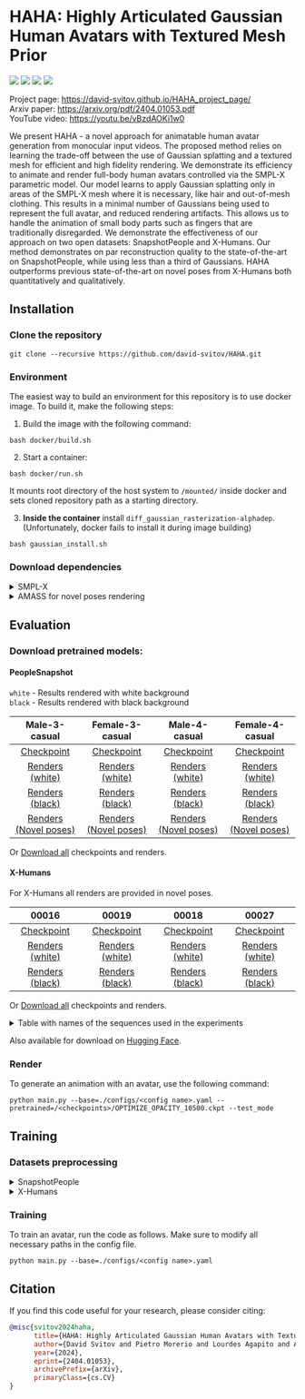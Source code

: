 # HAHA: Highly Articulated Gaussian Human Avatars with Textured Mesh Prior

<p float="left">
<img src="./assets/00016.gif">
<img src="./assets/m3.gif">
<img src="./assets/fm3.gif">
<img src="./assets/00019.gif">
</p>

Project page: https://david-svitov.github.io/HAHA_project_page/ </br>
Arxiv paper: https://arxiv.org/pdf/2404.01053.pdf </br>
YouTube video: https://youtu.be/vBzdAOKi1w0 </br>

We present HAHA - a novel approach for animatable human avatar generation from monocular input videos. The proposed method relies on learning the trade-off between the use of Gaussian splatting and a textured mesh for efficient and high fidelity rendering. We demonstrate its efficiency to animate and render full-body human avatars controlled via the SMPL-X parametric model. Our model learns to apply Gaussian splatting only in areas of the SMPL-X mesh where it is  necessary, like hair and out-of-mesh clothing. This results in a minimal number of Gaussians being used to represent the full avatar, and reduced rendering artifacts. This allows us to handle the animation of small body parts such as fingers that are traditionally disregarded. We demonstrate the effectiveness of our approach on two open datasets: SnapshotPeople and X-Humans. Our method demonstrates on par reconstruction quality to the state-of-the-art on SnapshotPeople, while using less than a third of Gaussians. HAHA outperforms previous state-of-the-art on novel poses from X-Humans both quantitatively and qualitatively.

## Installation

### Clone the repository

```commandline
git clone --recursive https://github.com/david-svitov/HAHA.git
```

### Environment

The easiest way to build an environment for this repository is to use docker image. To build it, make the following steps:
1. Build the image with the following command:
```
bash docker/build.sh
```
2. Start a container:
```
bash docker/run.sh
```
It mounts root directory of the host system to `/mounted/` inside docker and sets cloned repository path as a starting directory.

3. **Inside the container** install `diff_gaussian_rasterization-alphadep`. (Unfortunately, docker fails to install it during image building)
```
bash gaussian_install.sh
```

### Download dependencies


<details>
<summary>SMPL-X</summary>

Download SMPL-X v1.1 `models_smplx_v1_1.zip` from [SMPL-X official website](https://smpl-x.is.tue.mpg.de/download.php) and extract files to get:

```
models/smplx
    ├── SMPLX_FEMALE.pkl
    ├── SMPLX_FEMALE.npz
    ├── SMPLX_MALE.pkl
    ├── SMPLX_MALE.npz
    ├── SMPLX_NEUTRAL.pkl
    ├── SMPLX_NEUTRAL.npz
```

You will need to change the path to the models' folder in the config parameter ```smplx_path``` of the config in ```./configs/*.yaml``` you are going to use.


</details>
<details>
<summary>AMASS for novel poses rendering</summary>

Download the `SMPL-X N` package of `CMU` subset from [AMASS](https://amass.is.tue.mpg.de/index.html) and unzip it.

You will need to change the AMASS dataset pathin the config parameter ```animation_sequence``` of the config in ```./configs/*.yaml``` you are going to use.

</details>

## Evaluation

### Download pretrained models:

#### PeopleSnapshot

```white``` - Results rendered with white background</br>
```black``` - Results rendered with black background

|                                                Male-3-casual                                                |                                                                                    Female-3-casual                                                                                    |                                                Male-4-casual                                                |                                               Female-4-casual                                               |
|:-----------------------------------------------------------------------------------------------------------:|:-------------------------------------------------------------------------------------------------------------------------------------------------------------------------------------:|:-----------------------------------------------------------------------------------------------------------:|:-----------------------------------------------------------------------------------------------------------:|
|      [Checkpoint](https://drive.google.com/file/d/1ebymbUv3KonBNobMalaWOnhX4f5TpHGS/view?usp=sharing)       |                                           [Checkpoint](https://drive.google.com/file/d/1gg7L3PnjL1Q_R8qJEVZ48hUNrj-jZrNo/view?usp=sharing)                                            |      [Checkpoint](https://drive.google.com/file/d/1-3vwUnpplev2M79maZR27-cbhAuClwFZ/view?usp=sharing)       |      [Checkpoint](https://drive.google.com/file/d/1gEqHxBKyDWflIL5DSI6dzsP98670bFpd/view?usp=sharing)       |
|    [Renders (white)](https://drive.google.com/file/d/1swy427EGTo-SFYFpt4iAmaqSXpEOPmHg/view?usp=sharing)    |                                         [Renders (white)](https://drive.google.com/file/d/1_wuoLwj_CBxi-EjIkUO_3znFI_Uu_IkT/view?usp=sharing)                                         |    [Renders (white)](https://drive.google.com/file/d/1a2MllGJcp5MDYTKwZKD_Y0grnFGaYBmf/view?usp=sharing)    |    [Renders (white)](https://drive.google.com/file/d/1a9UzchEdE1tjJcBDTf4Mu4WsSjzTH2Ol/view?usp=sharing)    |
|    [Renders (black)](https://drive.google.com/file/d/1gzAwQAxGu3A9yqb4ArqUHbXueAxj1o1A/view?usp=sharing)    |                                         [Renders (black)](https://drive.google.com/file/d/1UdOgVV5RRhOe1YDmnBzIS621Mtbt93cD/view?usp=sharing)                                         |    [Renders (black)](https://drive.google.com/file/d/1AMyBh9WsqwNGwnfHV2G5uy-L-Ve7HgVq/view?usp=sharing)    |    [Renders (black)](https://drive.google.com/file/d/1XM8n2lRbXrxVrQbt3e1GeETM7bIOc-ey/view?usp=sharing)    |
| [Renders (Novel poses)](https://drive.google.com/file/d/1qNH0C0oCIST1kI3-tCW8tRJg6tiYx7WT/view?usp=sharing) |                                      [Renders (Novel poses)](https://drive.google.com/file/d/13Hm0LgT61q441nJeHGqX8W356przQcCv/view?usp=sharing)                                      | [Renders (Novel poses)](https://drive.google.com/file/d/1tsjL1aQnslwNIx7LJeVD0IbaG4A0CGL0/view?usp=sharing) | [Renders (Novel poses)](https://drive.google.com/file/d/1mRFWMr7aAVGn1Y8bZs_d3m6aRqtlecgP/view?usp=sharing) |

Or [Download all](https://drive.google.com/drive/folders/1NcW3PwAmytr7C5PtNWHae55-oV8F2qUD?usp=sharing0) checkpoints and renders.

#### X-Humans

For X-Humans all renders are provided in novel poses.

|                                                                                         00016                                                                                          |                                                 00019                                                 |                                                 00018                                                 |                                                 00027                                                 |
|:--------------------------------------------------------------------------------------------------------------------------------------------------------------------------------------:|:-----------------------------------------------------------------------------------------------------:|:-----------------------------------------------------------------------------------------------------:|:-----------------------------------------------------------------------------------------------------:|
|                                            [Checkpoint](https://drive.google.com/file/d/12hdMOcLR1Mklj4QyDOlqE7XEDK73c0af/view?usp=sharing)                                            |   [Checkpoint](https://drive.google.com/file/d/1T5pSsyqmqFbhGBBDd64SZBDhK5X89QP6/view?usp=sharing)    |   [Checkpoint](https://drive.google.com/file/d/1ybuGxXu7kWr8xPhAceUcyCiAwOOfUWJN/view?usp=sharing)    |   [Checkpoint](https://drive.google.com/file/d/1low_1_UTE5iIMlQEn-NjOaETNHOzdrSd/view?usp=sharing)    |
|                                         [Renders (white)](https://drive.google.com/file/d/1vn1gDGd8almkdsZdSAMi-VjLGyIXwlG3/view?usp=sharing)                                          | [Renders (white)](https://drive.google.com/file/d/1UKvR1Wft_botUCU1a2_gYXHwhTkxU1HG/view?usp=sharing) | [Renders (white)](https://drive.google.com/file/d/1bT7KYBl663E1-cSEeuJPeuxdYLCKN9vP/view?usp=sharing) | [Renders (white)](https://drive.google.com/file/d/1gRUUgU4_hsPsJ-Yjp6WzUVjvEIC5_t1N/view?usp=sharing) |
|                                                              [Renders (black)](https://drive.google.com/file/d/1u1KfF9UovkAFOpUCPTLF4EuAGHz92A-i/view?usp=sharing)                     |                                          [Renders (black)](https://drive.google.com/file/d/1Hix9lmLmCjgY74xaIElN-YZMGgZsDoED/view?usp=sharing)                                          |                                          [Renders (black)](https://drive.google.com/file/d/1_6MdKTUVKZQApqgZVBEXZojtAS-oPdA7/view?usp=sharing)                                          |                                          [Renders (black)](https://drive.google.com/file/d/1kjKIXuEN9DSco1-xMs90XaR7YBLaeUee/view?usp=sharing)                                          |

Or [Download all](https://drive.google.com/drive/folders/1lsgk1Mtq_WWi9sFn-Mc7UHs2Lv3C-_cV?usp=sharing) checkpoints and renders.

<details>
<summary>Table with names of the sequences used in the experiments</summary>

|                                 |    00016     |    00019     |    00018     |    00027     |
|:-------------------------------:|:------------:|:------------:|:------------:|:------------:|
|       Train sequence path       | /train/Take4 | /train/Take5 | /train/Take6 | /train/Take7 |
|       Test sequence path        | /train/Take6 | /train/Take7 | /train/Take9 | /train/Take6 |

</details>

Also available for download on [Hugging Face](https://huggingface.co/datasets/dylanebert/HAHA).

### Render 
To generate an animation with an avatar, use the following command:

```
python main.py --base=./configs/<config name>.yaml --pretrained=/<checkpoints>/OPTIMIZE_OPACITY_10500.ckpt --test_mode
```


## Training

### Datasets preprocessing

<details>
<summary>SnapshotPeople</summary>

We use the data from [InstantAvatar](https://github.com/tijiang13/InstantAvatar) and finetuned their pre-processed poses to get SMPL-X fits.

Preprocessed data with SMPL-X fits can be downloaded [here](https://drive.google.com/file/d/1peE2RNuYoeouA8YS0XwyR2YEbLT5gseW/view?usp=sharing).

</details>

<details>
<summary>X-Humans</summary>

The data can be requested and downloaded [here](https://github.com/Skype-line/X-Avatar?tab=readme-ov-file).

No special preprocessing is required.


</details>

### Training

To train an avatar, run the code as follows. Make sure to modify all necessary paths in the config file.

```
python main.py --base=./configs/<config name>.yaml
```

## Citation

If you find this code useful for your research, please consider citing:
```bibtex
@misc{svitov2024haha,
      title={HAHA: Highly Articulated Gaussian Human Avatars with Textured Mesh Prior}, 
      author={David Svitov and Pietro Morerio and Lourdes Agapito and Alessio Del Bue},
      year={2024},
      eprint={2404.01053},
      archivePrefix={arXiv},
      primaryClass={cs.CV}
}
